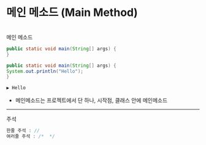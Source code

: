 # 메인 메소드 (Main Method)

<br>
메인 메소드

```java
public static void main(String[] args) {
}
```
```java
public static void main(String[] args) {
System.out.println("Hello");
}

▶️ Hello
```
- 메인메소드는 프로젝트에서 단 하나, 시작점, 클래스 안에 메인메소드

***

주석

```java
한줄 주석 : //
여러줄 주석 : /*  */
```

